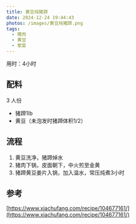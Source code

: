 ```yaml
---
title: 黄豆炖猪蹄
date: 2024-12-24 19:44:43
photos: /images/黄豆炖猪蹄.png
tags:
  - 猪肉
  - 黄豆
  - 荤菜
---
```


用时：4小时

## 配料

3 人份

- 猪蹄1lb
- 黄豆（未泡发时猪蹄体积1/2）

<!--more-->

## 流程

1. 黄豆洗净，猪蹄焯水
2. 猪肉下锅，皮面朝下，中火煎至金黄
3. 猪蹄黄豆姜片入锅，加入温水，常压炖煮3小时

## 参考

[https://www.xiachufang.com/recipe/104677161/](https://www.xiachufang.com/recipe/104677161/)
